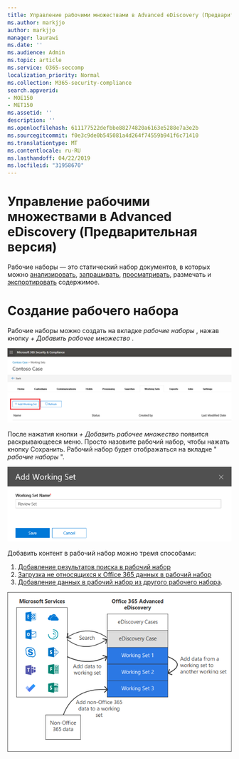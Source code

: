 ```yaml
---
title: Управление рабочими множествами в Advanced eDiscovery (Предварительная версия)
ms.author: markjjo
author: markjjo
manager: laurawi
ms.date: ''
ms.audience: Admin
ms.topic: article
ms.service: O365-seccomp
localization_priority: Normal
ms.collection: M365-security-compliance
search.appverid:
- MOE150
- MET150
ms.assetid: ''
description: ''
ms.openlocfilehash: 611177522defbbe88274820a6163e5288e7a3e2b
ms.sourcegitcommit: f0e3c9de0b545081a4d264f74559b941f6c71410
ms.translationtype: MT
ms.contentlocale: ru-RU
ms.lasthandoff: 04/22/2019
ms.locfileid: "31958670"
---
```

# <a name="manage-working-sets-in-advanced-ediscovery-preview"></a>Управление рабочими множествами в Advanced eDiscovery (Предварительная версия)
Рабочие наборы — это статический набор документов, в которых можно [анализировать](https://docs.microsoft.com/en-us/office365/securitycompliance/compliance20/analyzing-data-in-working-set), [запрашивать](https://docs.microsoft.com/en-us/office365/securitycompliance/compliance20/working-set-search), [просматривать](https://docs.microsoft.com/en-us/office365/securitycompliance/compliance20/view-documents-in-working-set), размечать и [экспортировать](https://docs.microsoft.com/en-us/office365/securitycompliance/compliance20/exporting-data-ediscover20) содержимое. [](https://docs.microsoft.com/en-us/Office365/SecurityCompliance/compliance20/tagging-documents)

# <a name="creating-a-working-set"></a>Создание рабочего набора
Рабочие наборы можно создать на вкладке *рабочие наборы* , нажав кнопку *+ Добавить рабочее множество* .

![Добавление рабочего набора](../media/f45c51d9-585d-47d1-b7fb-0288715e0b6a.png)

После нажатия кнопки *+ Добавить рабочее множество* появится раскрывающееся меню.  Просто назовите рабочий набор, чтобы нажать кнопку Сохранить.  Рабочий набор будет отображаться на вкладке " *рабочие наборы* ".

![Всплывающее меню добавления рабочего набора](../media/5e5c99f8-42ca-4c2f-960f-f1a5709569d1.png)

Добавить контент в рабочий набор можно тремя способами:
1) [Добавление результатов поиска в рабочий набор](add-data-to-working-set.md)
2) [Загрузка не относящихся к Office 365 данных в рабочий набор](load-non-office365-data.md)
3) [Добавление данных в рабочий набор из другого рабочего набора](add-data-to-working-set-from-another-working-set.md).

![Рабочие наборы](../media/1f1f4efd-c03b-4255-bc3d-df358e56549c.png)
